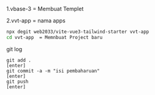 1.vbase-3 = Membuat Templet

2.vvt-app = nama apps

```sh
npx degit web2033/vite-vue3-tailwind-starter vvt-app
cd vvt-app  = Memnbuat Project baru
```

git log

```
git add .
[enter]
git commit -a -m "isi pembaharuan"
[enter]
git push
[enter]
```
